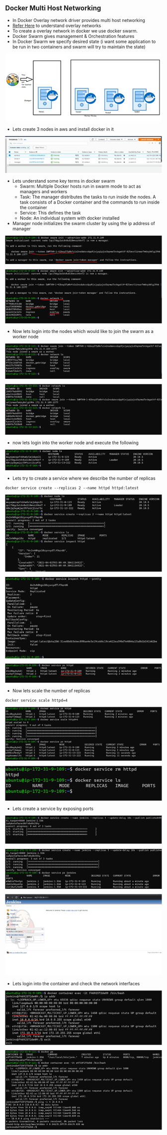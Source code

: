 ## Docker Multi Host Networking
* In Docker Overlay network driver provides multi host networking
* [Refer Here](https://directdevops.blog/2019/10/07/docker-networking-series-ii-overlay-networks/) to understand overlay networks
* To create a overlay network in docker we use docker swarm.
* Docker Swarm gives management & Orchestration features
* In Docker Swarm we specify desired state (i want some application to be run in two containers and swarm will try to maintain the state)

![Preview](./Images/docker151.png)

* Lets create 3 nodes in aws and install docker in it

![Preview](./Images/docker152.png)

* Lets understand some key terms in docker swarm
    * Swarm: Multiple Docker hosts run in swarm mode to act as managers and workers
    * Task: The manager distributes the tasks to run inside the nodes. A task consists of a Docker container and the commands to run inside the container
    * Service: This defines the task
    * Node: An individual system with docker installed
* Manager node initializes the swarm cluster by using the ip address of manager

![Preview](./Images/docker153.png)

![Preview](./Images/docker154.png)

* Now lets login into the nodes which would like to join the swarm as a worker node

![Preview](./Images/docker155.png)

![Preview](./Images/docker156.png)

* now lets login into the worker node and execute the following

![Preview](./Images/docker157.png)

* Lets try to create a service where we describe the number of replicas

```
docker service create --replicas 2 --name httpd httpd:latest
```

![Preview](./Images/docker158.png)

![Preview](./Images/docker159.png)

![Preview](./Images/docker160.png)

* Now lets scale the number of replicas

```
docker service scale httpd=4
```

![Preview](./Images/docker161.png)

![Preview](./Images/docker162.png)

* Lets create a service by exposing ports

![Preview](./Images/docker163.png)

![Preview](./Images/docker164.png)

![Preview](./Images/docker165.png)

* Lets login into the container and check the network interfaces

![Preview](./Images/docker166.png)

![Preview](./Images/docker167.png)
